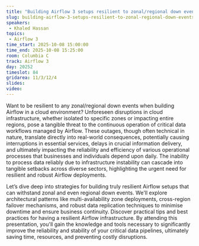 ```yaml
---
title: "Building Airflow 3 setups resilient to zonal/regional down events, ready for Disaster Recovery event"
slug: building-airflow-3-setups-resilient-to-zonal-regional-down-events-ready-for-disaster-recovery-event
speakers:
 - Khaled Hassan
topics:
 - Airflow 3
time_start: 2025-10-08 15:00:00
time_end: 2025-10-08 15:25:00
room: Columbia C
track: Airflow 3
day: 20252
timeslot: 84
gridarea: 11/3/12/4
slides:
video:
---
```


Want to be resilient to any zonal/regional down events when building Airflow in a cloud environment? Unforeseen disruptions in cloud infrastructure, whether isolated to specific zones or impacting entire regions, pose a tangible threat to the continuous operation of critical data workflows managed by Airflow. These outages, though often technical in nature, translate directly into real-world consequences, potentially causing interruptions in essential services, delays in crucial information delivery, and ultimately impacting the reliability and efficiency of various operational processes that businesses and individuals depend upon daily. The inability to process data reliably due to infrastructure instability can cascade into tangible setbacks across diverse sectors, highlighting the urgent need for resilient and robust Airflow deployments.

Let’s dive deep into strategies for building truly resilient Airflow setups that can withstand zonal and even regional down events. We'll explore architectural patterns like multi-availability zone deployments, cross-region failover mechanisms, and robust data replication techniques to minimise downtime and ensure business continuity. Discover practical tips and best practices for having a resilient Airflow infrastructure. By attending this presentation, you'll gain the knowledge and tools necessary to significantly improve the reliability and stability of your critical data pipelines, ultimately saving time, resources, and preventing costly disruptions.
